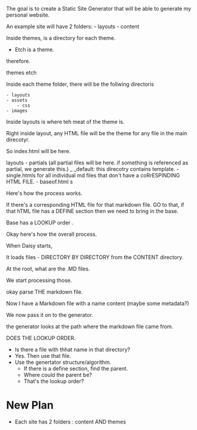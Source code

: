 The goal is to create a Static Site Generator that will be able to generate my personal website. 

An example site will have 2 folders: 
    - layouts
    - content


Inside themes, is a directory for each theme. 

- Etch is a theme.

therefore. 

themes
    etch 


Inside each theme folder, there will be the follwing directoris

    - layouts
    - assets
        - css
    - images

Inside layouts is where teh meat of the theme is. 

Right inside layout, any HTML file will be the theme for any file in the main direcotyr. 

So index.html will be here. 

layouts
    - partials (all partial files will be here. if something is referenced as partial, we generate this.)
    _ _default: this direcotry contains template. 
        - single.htmls for all individual md files that don't have a coRrESPINDING HTML FILE.
        - baseof.html s

Here's how the process works. 

If there's a corresponding HTML file for that markdown file. 
GO to that, 
if that hTML file has a DEFINE section then we need to bring in the base. 

Base has a LOOKUP order .

Okay here's how the overall process. 

When Daisy starts, 

It loads files - DIRECTORY BY DIRECTORY from the CONTENT directory. 

At the root, what are the .MD files. 

We start processing those. 

okay parse THE markdown file. 

Now I have a Markdown file with a name content (maybe some metadata?)

We now pass it on to the generator. 

the generator looks at the path where the markdown file came from. 

DOES THE LOOKUP ORDER. 

- Is there a file with thhat name in that directory?
- Yes. Then use that file. 
- Use the genertator structure/algorithm. 
    - If there is a define section, find the parent. 
    - Where could the parent be?
    - That's the lookup order?
    


# New Plan

- Each site has 2 folders : content AND themes 


